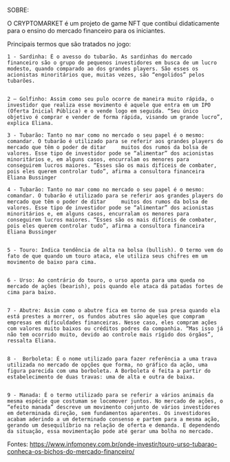 SOBRE:

O CRYPTOMARKET é um projeto de game NFT que contibui didaticamente para o ensino do mercado financeiro para os iniciantes.

Principais termos que são tratados no jogo:

    1 - Sardinha: É o avesso do tubarão. As sardinhas do mercado financeiro são o grupo de pequenos investidores em busca de um lucro modesto, quando comparado ao dos grandes players. São esses os acionistas minoritários que, muitas vezes, são “engolidos” pelos tubarões.


    2 – Golfinho: Assim como seu pulo ocorre de maneira muito rápida, o investidor que realiza esse movimento é aquele que entra em um IPO (Oferta Inicial Pública) e o vende logo em seguida. “Seu único objetivo é comprar e vender de forma rápida, visando um grande lucro”, explica Eliana.
    
    3 - Tubarão: Tanto no mar como no mercado o seu papel é o mesmo: comandar. O tubarão é utilizado para se referir aos grandes players do mercado que têm o poder de ditar     muitos dos rumos da bolsa de valores. Esse tipo de investidor pode se “alimentar” dos acionistas minoritários e, em alguns casos, encurralam os menores para conseguirem lucros maiores. “Esses são os mais difíceis de combater, pois eles querem controlar tudo”, afirma a consultora financeira Eliana Bussinger
   
    4 - Tubarão: Tanto no mar como no mercado o seu papel é o mesmo: comandar. O tubarão é utilizado para se referir aos grandes players do mercado que têm o poder de ditar     muitos dos rumos da bolsa de valores. Esse tipo de investidor pode se “alimentar” dos acionistas minoritários e, em alguns casos, encurralam os menores para conseguirem lucros maiores. “Esses são os mais difíceis de combater, pois eles querem controlar tudo”, afirma a consultora financeira Eliana Bussinger


    5 - Touro: Indica tendência de alta na bolsa (bullish). O termo vem do fato de que quando um touro ataca, ele utiliza seus chifres em um movimento de baixo para cima.


    6 - Urso: Ao contrário do touro, o urso aponta para uma queda no mercado de ações (bearish), pois quando ele ataca dá patadas fortes de cima para baixo.


    7 - Abutre: Assim como o abutre fica em torno de sua presa quando ela está prestes a morrer, os fundos abutres são aqueles que compram empresas em dificuldades financeiras. Nesse caso, eles compram ações com valores muito baixos ou créditos podres da companhia. “Mas isso já não tem ocorrido muito, devido ao controle mais rígido dos órgãos”, ressalta Eliana.


    8 -  Borboleta: É o nome utilizado para fazer referência a uma trava utilizada no mercado de opções que forma, no gráfico da ação, uma figura parecida com uma borboleta. A Borboleta é feita a partir do estabelecimento de duas travas: uma de alta e outra de baixa.


    9 - Manada: É o termo utilizado para se referir a vários animais da mesma espécie que costumam se locomover juntos. No mercado de ações, o “efeito manada” descreve um movimento conjunto de vários investidores em determinada direção, sem fundamentos aparentes. Os investidores acabam aderindo a um determinado consenso e partem para a mesma ação, gerando um desequilíbrio na relação de oferta e demanda. E dependendo da situação, essa movimentação pode até gerar uma bolha no mercado.



Fontes:
https://www.infomoney.com.br/onde-investir/touro-urso-tubarao-conheca-os-bichos-do-mercado-financeiro/
